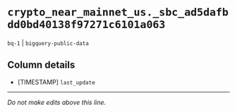 # `crypto_near_mainnet_us._sbc_ad5dafbdd0bd40138f97271c6101a063`
`bq-1` | `bigquery-public-data`

## Column details
* [TIMESTAMP] `last_update`

-------------------------------------------------------------------------------
*Do not make edits above this line.*
